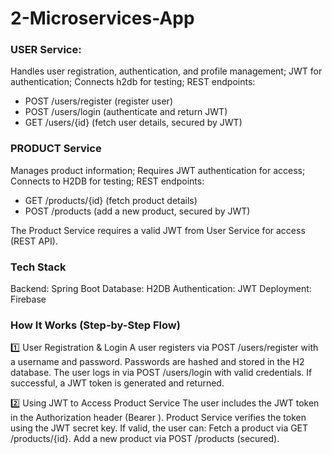 # 2-Microservices-App

### USER Service: 
Handles user registration, authentication, and profile management;
JWT for authentication;
Connects h2db for testing; 
REST endpoints:
- POST /users/register (register user)
- POST /users/login (authenticate and return JWT)
- GET /users/{id} (fetch user details, secured by JWT)

### PRODUCT Service
Manages product information;
Requires JWT authentication for access;
Connects to H2DB for testing;
REST endpoints:
- GET /products/{id} (fetch product details) 
- POST /products (add a new product, secured by JWT)

The Product Service requires a valid JWT from User Service for access (REST API).

### Tech Stack
Backend: Spring Boot
Database: H2DB
Authentication: JWT
Deployment: Firebase

### How It Works (Step-by-Step Flow)

1️⃣ User Registration & Login
A user registers via POST /users/register with a username and password.
Passwords are hashed and stored in the H2 database.
The user logs in via POST /users/login with valid credentials.
If successful, a JWT token is generated and returned.

2️⃣ Using JWT to Access Product Service
The user includes the JWT token in the Authorization header (Bearer <JWT>).
Product Service verifies the token using the JWT secret key.
If valid, the user can:
Fetch a product via GET /products/{id}.
Add a new product via POST /products (secured).
